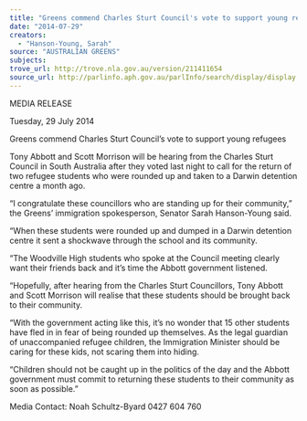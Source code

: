 ```yaml
---
title: "Greens commend Charles Sturt Council's vote to support young refugees"
date: "2014-07-29"
creators:
  - "Hanson-Young, Sarah"
source: "AUSTRALIAN GREENS"
subjects:
trove_url: http://trove.nla.gov.au/version/211411654
source_url: http://parlinfo.aph.gov.au/parlInfo/search/display/display.w3p;query=Id%3A%22media/pressrel/3305885%22
---
```


 MEDIA RELEASE   

 Tuesday, 29 July 2014   

 Greens commend Charles Sturt Council’s vote to support young refugees   

 Tony Abbott and Scott Morrison will be hearing from the Charles Sturt Council in South  Australia after they voted last night to call for the return of two refugee students who  were rounded up and taken to a Darwin detention centre a month ago.   

 “I congratulate these councillors who are standing up for their community,” the Greens’  immigration spokesperson, Senator Sarah Hanson-Young said.   

 “When these students were rounded up and dumped in a Darwin detention centre it sent  a shockwave through the school and its community.   

 “The Woodville High students who spoke at the Council meeting clearly want their  friends back and it’s time the Abbott government listened.   

 “Hopefully, after hearing from the Charles Sturt Councillors, Tony Abbott and Scott  Morrison will realise that these students should be brought back to their community.   

 “With the government acting like this, it’s no wonder that 15 other students have fled in in  fear of being rounded up themselves. As the legal guardian of unaccompanied refugee  children, the Immigration Minister should be caring for these kids, not scaring them into  hiding.   

 “Children should not be caught up in the politics of the day and the Abbott government  must commit to returning these students to their community as soon as possible.”   

 

 Media Contact: Noah Schultz-Byard 0427 604 760   

